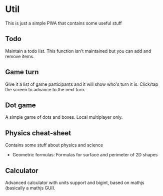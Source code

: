 # Util

This is just a simple PWA that contains some useful stuff

## Todo

Maintain a todo list. This function isn't maintained but you can add and remove items.

## Game turn

Give it a list of game participants and it will show who's turn it is. Click/tap the screen to advance to the next turn.

## Dot game

A simple game of dots and boxes. Local multiplayer only.

## Physics cheat-sheet

Contains some stuff about physics and science

- Geometric formulas: Formulas for surface and perimeter of 2D shapes

## Calculator

Advanced calculator with units support and bigint, based on mathjs (basically a mathjs GUI).
